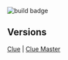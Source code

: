 ![build badge](https://img.shields.io/github/workflow/status/lowlydba/clue-sheet/pages)

## Versions

[Clue](clue.md) | [Clue Master](clue-master.md)

<script src="https://cdn.jsdelivr.net/npm/darkmode-js@1.5.7/lib/darkmode-js.min.js"></script>
<script>
  const options = {
  label: '🌓', // default: ''
}
  function addDarkmodeWidget() {
    new Darkmode(options).showWidget();
  }
  window.addEventListener('load', addDarkmodeWidget);
</script>
